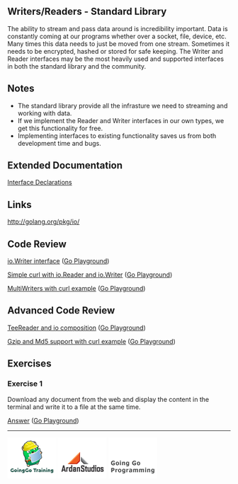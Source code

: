 ## Writers/Readers - Standard Library

The ability to stream and pass data around is incredibility important. Data is constantly coming at our programs whether over a socket, file, device, etc. Many times this data needs to just be moved from one stream. Sometimes it needs to be encrypted, hashed or stored for safe keeping. The Writer and Reader interfaces may be the most heavily used and supported interfaces in both the standard library and the community.

## Notes

* The standard library provide all the infrasture we need to streaming and working with data.
* If we implement the Reader and Writer interfaces in our own types, we get this functionality for free.
* Implementing interfaces to existing functionality saves us from both development time and bugs.

## Extended Documentation

[Interface Declarations](interfaces/readme.md)

## Links

http://golang.org/pkg/io/

## Code Review

[io.Writer interface](example1/example1.go) ([Go Playground](http://play.golang.org/p/6pZ8RYzIN5))

[Simple curl with io.Reader and io.Writer](example2/example2.go) ([Go Playground](http://play.golang.org/p/W3YoitIiT-))

[MultiWriters with curl example](example3/example3.go) ([Go Playground](http://play.golang.org/p/2PwJ2KDxDM))

## Advanced Code Review

[TeeReader and io composition](advanced/example1/example1.go) ([Go Playground](http://play.golang.org/p/Tmt7v3fIQF))

[Gzip and Md5 support with curl example](advanced/example2/example2.go) ([Go Playground](http://play.golang.org/p/4S7VHk7IJb))

## Exercises

### Exercise 1

Download any document from the web and display the content in the terminal and write it to a file at the same time.

[Answer](exercises/exercise1/exercise1.go) ([Go Playground](http://play.golang.org/p/3s-weLqNZC))

___
[![GoingGo Training](../../00-slides/images/ggt_logo.png)](http://www.goinggotraining.net)
[![Ardan Studios](../../00-slides/images/ardan_logo.png)](http://www.ardanstudios.com)
[![GoingGo Blog](../../00-slides/images/ggb_logo.png)](http://www.goinggo.net)